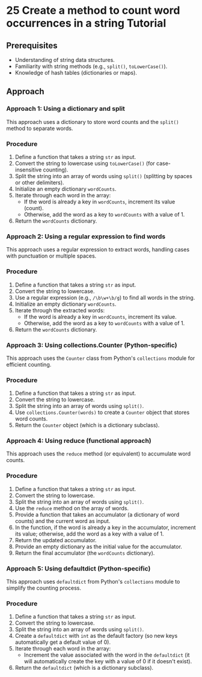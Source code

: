 # 25 Create a method to count word occurrences in a string Tutorial

## Prerequisites

*   Understanding of string data structures.
*   Familiarity with string methods (e.g., `split()`, `toLowerCase()`).
*   Knowledge of hash tables (dictionaries or maps).

## Approach

### Approach 1: Using a dictionary and split

This approach uses a dictionary to store word counts and the `split()` method to separate words.

### Procedure

1. Define a function that takes a string `str` as input.
2. Convert the string to lowercase using `toLowerCase()` (for case-insensitive counting).
3. Split the string into an array of words using `split()` (splitting by spaces or other delimiters).
4. Initialize an empty dictionary `wordCounts`.
5. Iterate through each word in the array:
    *   If the word is already a key in `wordCounts`, increment its value (count).
    *   Otherwise, add the word as a key to `wordCounts` with a value of 1.
6. Return the `wordCounts` dictionary.

### Approach 2: Using a regular expression to find words

This approach uses a regular expression to extract words, handling cases with punctuation or multiple spaces.

### Procedure

1. Define a function that takes a string `str` as input.
2. Convert the string to lowercase.
3. Use a regular expression (e.g., `/\b\w+\b/g`) to find all words in the string.
4. Initialize an empty dictionary `wordCounts`.
5. Iterate through the extracted words:
    *   If the word is already a key in `wordCounts`, increment its value.
    *   Otherwise, add the word as a key to `wordCounts` with a value of 1.
6. Return the `wordCounts` dictionary.

### Approach 3: Using collections.Counter (Python-specific)

This approach uses the `Counter` class from Python's `collections` module for efficient counting.

### Procedure

1. Define a function that takes a string `str` as input.
2. Convert the string to lowercase.
3. Split the string into an array of words using `split()`.
4. Use `collections.Counter(words)` to create a `Counter` object that stores word counts.
5. Return the `Counter` object (which is a dictionary subclass).

### Approach 4: Using reduce (functional approach)

This approach uses the `reduce` method (or equivalent) to accumulate word counts.

### Procedure

1. Define a function that takes a string `str` as input.
2. Convert the string to lowercase.
3. Split the string into an array of words using `split()`.
4. Use the `reduce` method on the array of words.
5. Provide a function that takes an accumulator (a dictionary of word counts) and the current word as input.
6. In the function, if the word is already a key in the accumulator, increment its value; otherwise, add the word as a key with a value of 1.
7. Return the updated accumulator.
8. Provide an empty dictionary as the initial value for the accumulator.
9. Return the final accumulator (the `wordCounts` dictionary).

### Approach 5: Using defaultdict (Python-specific)

This approach uses `defaultdict` from Python's `collections` module to simplify the counting process.

### Procedure

1. Define a function that takes a string `str` as input.
2. Convert the string to lowercase.
3. Split the string into an array of words using `split()`.
4. Create a `defaultdict` with `int` as the default factory (so new keys automatically get a default value of 0).
5. Iterate through each word in the array:
    *   Increment the value associated with the word in the `defaultdict` (it will automatically create the key with a value of 0 if it doesn't exist).
6. Return the `defaultdict` (which is a dictionary subclass).

